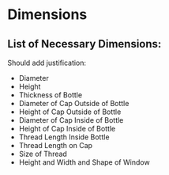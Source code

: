 # Dimensions
## List of Necessary Dimensions:
Should add justification:
- Diameter
- Height
- Thickness of Bottle
- Diameter of Cap Outside of Bottle
- Height of Cap Outside of Bottle
- Diameter of Cap Inside of Bottle
- Height of Cap Inside of Bottle
- Thread Length Inside Bottle
- Thread Length on Cap
- Size of Thread
- Height and Width and Shape of Window
